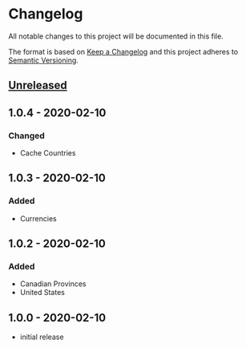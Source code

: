 # Changelog

All notable changes to this project will be documented in this file.

The format is based on [Keep a Changelog](http://keepachangelog.com/en/1.0.0/)
and this project adheres to [Semantic Versioning](http://semver.org/spec/v2.0.0.html).

## [Unreleased]

## 1.0.4 - 2020-02-10

### Changed

- Cache Countries

## 1.0.3 - 2020-02-10

### Added

- Currencies

## 1.0.2 - 2020-02-10

### Added

- Canadian Provinces
- United States

## 1.0.0 - 2020-02-10

- initial release

[Unreleased]: https://github.com/kodekeep/sushi-countries/compare/master...develop
